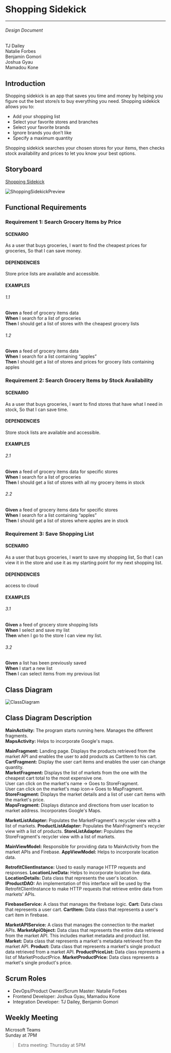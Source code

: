 # Shopping Sidekick
---
###### Design Document

TJ Dailey  
Natalie Forbes  
Benjamin Gomori  
Joshua Gyau  
Mamadou Kone

## Introduction

Shopping sidekick is an app that saves you time and money by helping you figure out the best store/s to buy everything you need. Shopping sidekick allows you to:
-	Add your shopping list
-	Select your favorite stores and branches
-	Select your favorite brands
-	Ignore brands you don’t like
-	Specify a maximum quantity 

Shopping sidekick searches your chosen stores for your items, then checks stock availability and prices to let you know your best options. 
## Storyboard
[Shopping Sidekick](https://projects.invisionapp.com/prototype/ckkhhheid002wmg01p4rl98gv/play)

![ShoppingSidekickPreview](https://user-images.githubusercontent.com/64596547/106222273-2c930080-61ad-11eb-9c5a-90e546288892.png)

## Functional Requirements

### Requirement 1: Search Grocery Items by Price
#### SCENARIO
As a user that buys groceries,
I want to find the cheapest prices for groceries,
So that I can save money.
#### DEPENDENCIES
Store price lists are available and accessible.

#### EXAMPLES
###### 1.1
**Given** a feed of grocery items data  
**When** I search for a list of groceries  
**Then** I should get a list of stores with the cheapest grocery lists

###### 1.2
**Given** a feed of grocery items data  
**When** I search for a list containing “apples”  
**Then** I should get a list of stores and prices for grocery lists containing apples

### Requirement 2: Search Grocery Items by Stock Availability
#### SCENARIO
As a user that buys groceries,
I want to find stores that have what I need in stock,
So that I can save time.
#### DEPENDENCIES
Store stock lists are available and accessible.

#### EXAMPLES
###### 2.1
**Given** a feed of grocery items data for specific stores  
**When** I search for a list of groceries  
**Then** I should get a list of stores with all my grocery items in stock

###### 2.2
**Given** a feed of grocery items data for specific stores  
**When** I search for a list containing “apples”  
**Then** I should get a list of stores where apples are in stock

### Requirement 3: Save Shopping List
#### SCENARIO
As a user that buys groceries,
I want to save my shopping list,
So that I can view it in the store and use it as my starting point for my next shopping list.
#### DEPENDENCIES
access to cloud
#### EXAMPLES
###### 3.1
**Given** a feed of grocery store shopping lists  
**When** I select and save my list  
**Then** when I go to the store I can view my list.

###### 3.2
**Given** a list has been previously saved  
**When** I start a new list  
**Then** I can select items from my previous list

## Class Diagram
![ClassDiagram](https://user-images.githubusercontent.com/54749949/115595602-1cb72400-a2a5-11eb-87cd-7f01c686e6d2.png)

## Class Diagram Description
**MainActivity:** The program starts running here. Manages the different fragments.<br/>
**MapsActivity:** Helps to incorporate Google's maps.<br/>

**MainFragment:** Landing page. Displays the products retrieved from the market API and enables the user to add products as CartItem to his cart.<br/>
**CartFragment:** Display the user cart items and enables the user can change quantity.<br/>
**MarketFragment:** Displays the list of markets from the one with the cheapest cart total to the most expensive one.<br/>
User can click on the market's name -> Goes to StoreFragment.<br/>
User can click on the market's map icon-> Goes to MapFragment.<br/>
**StoreFragment:** Displays the market details and a list of user cart items with the market's price.<br/>
**MapsFragment:** Displays distance and directions from user location to market address. Incorporates Google's Maps.<br/>


**MarketListAdapter:** Populates the MarketFragment's recycler view with a list of markets.
**ProductListAdapter:** Populates the MainFragment's recycler view with a list of products.
**StoreListAdapter:** Populates the StoreFragment's recycler view with a list of markets.

**MainViewModel:** Responsible for providing data to MainActivity from the market APIs and Firebase.
**AppViewModel:** Helps to incorporate location data.

**RetrofitClientInstance:** Used to easily manage HTTP requests and responses.
**LocationLiveData:** Helps to incorporate location live data.
**LocationDetails:** Data class that represents the user's location. 
**IProductDAO:** An implementation of this interface will be used by the RetrofitClientInstance to make HTTP requests that retrieve entire data from markets' APIs.

**FirebaseService:** A class that manages the firebase logic.
**Cart:** Data class that represents a user cart.
**CartItem:** Data class that represents a user's cart item in firebase. 

**MarketAPIService:** A class that manages the connection to the market APIs.
**MarketApiObject:** Data class that represents the entire data retrieved from the market API. This includes market metadata and product list.
**Market:** Data class that represents a market's metadata retrieved from the market API.
**Product:** Data class that represents a market's single product data retrieved from a market API.
**ProductPriceList:** Data class represents a list of MarketProductPrice.
**MarketProductPrice:** Data class represents a market's single product's price.

## Scrum Roles

-	DevOps/Product Owner/Scrum Master: Natalie Forbes
-	Frontend Developer: Joshua Gyau, Mamadou Kone
-	Integration Developer: TJ Dailey, Benjamin Gomori
## Weekly Meeting

Microsoft Teams  
Sunday at 7PM
> Extra meeting: Thursday at 5PM



